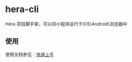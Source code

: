 # hera-cli

Hera 项目脚手架，可以将小程序运行于iOS\Android\浏览器中

## 使用

使用文档参见：[快速上手](https://weidian-inc.github.io/hera/#/basics/quickstart)